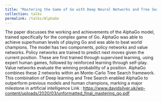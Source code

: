 ```yaml
---
title: "Mastering the Game of Go with Deep Neural Networks and Tree Search"
collection: talks
permalink: /talks/AlphaGo
---
```


The paper discusses the working and achievements of the AlphaGo model, trained specifically for the complex game of Go. AlphaGo was able to achieve superhuman levels of playing Go and was able to beat world champions. The model has two components, policy networks and value networks. Policy networks are trained to predict next moves given the current position. These are first trained through supervised learning, using expert human games, followed by reinforced learning through self-play. Value networks evaluate the winning probability of a position. AlphaGo combines these 2 networks within an Monte-Carlo Tree Search framework. This combination of Deep learning and Tree Search enabled AlphaGo to outperform previous models and human champions, marking a major milestone in artificial intelligence
Link : https://www.davidsilver.uk/wp-content/uploads/2020/03/unformatted_final_mastering_go.pdf
